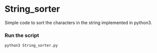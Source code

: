 # String_sorter
Simple code to sort the characters in the string implemented in python3.

### Run the script
```bash
python3 String_sorter.py
```
